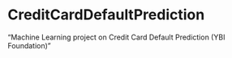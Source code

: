 # CreditCardDefaultPrediction
“Machine Learning project on Credit Card Default Prediction (YBI Foundation)”
